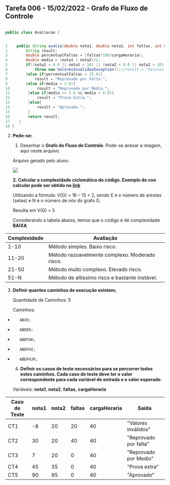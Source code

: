 ## Tarefa 006 - 15/02/2022 - Grafo de Fluxo de Controle

~~~java

public class Avaliacao {


1    public String avalia(double nota1, double nota2, int faltas, int cargaHoraria) throws ValoresInvalidosException{
2        String result;
3        double percentualFaltas = (faltas*100/cargaHoraria);
4        double media = (nota1 + nota2)/2;
5        if((nota1 < 0.0 || nota1 > 10) || (nota2 < 0.0 || nota2 > 10) || (faltas < 0 || faltas > cargaHoraria) || cargaHoraria < 0){
6            throw new ValoresInvalidosException();//result = "Valores Inválidos.";
7        }else if(percentualFaltas > 25.0){
8            result = "Reprovado por Falta.";
9        }else if(media < 3.0){
10            result = "Reprovado por Média.";
11        }else if(media >= 3.0 && media < 6.0){
12            result = "Prova Extra.";
13        }else{
14            result = "Aprovado.";
15        }
16        return result;
17    }
18 }
~~~

2. **Pede-se:**
   1. Desenhar o **Grafo do Fluxo de Controle**. Pode-se anexar a imagem, aqui neste arquivo.

    Arquivo gerado pelo aluno:
    
    ![](https://i.imgur.com/DxllHKt.jpeg)


  
   **2. Calcular a complexidade ciclomática do código. Exemplo de coo calcular pode ser obtido no [link](https://www.treinaweb.com.br/blog/complexidade-ciclomatica-analise-estatica-e-refatoracao)**

    Utilizando a fórmula:  V(G) = 16 – 13 + 2, sendo E é o número de arestas (setas) e N é o número de nós do grafo G.
    
    Resulta em V(G) = 5 
    
    Considerando a tabela abaixo, temos que o código é de complexidade **BAIXA**

| Complexidade | Avaliação                                      |
| ------------ | ---------------------------------------------- |
| 1-10         | Método simples. Baixo risco.                   |
| 11-20        | Método razoavelmente complexo. Moderado risco. |
| 21-50        | Método muito complexo. Elevado risco.          |
| 51-N         | Método de altíssimo risco e bastante instável. |


   3. **Definir quantos caminhos de execução existem;**
   
       Quantidade de Caminhos: 5
       
       Caminhos: 
*        ABCK;
*        ABDEK;
*        ABDFGK;
*        ABDFHI;
*        ABDFHJK;
       
   
   4. **Definir os casos de teste necessários para se percorrer todos estes caminhos. Cada caso de teste deve ter o valor correspondente para cada variável de entrada e o valor esperado**.

    Variáveis:   **nota1**,  **nota2**,  **faltas**,  **cargaHoraria**

| Caso de Teste | nota1 | nota2 | faltas | cargaHoraria | Saída    |
| ------------- | ----- | ----- | ------ | ------------ | --- |
| CT1           | -8    | 20    | 20     | 40           | "Valores inválidos"    |
| CT2           |  30     | 20      | 40       |   40           | "Reprovado por falta"    |
| CT3           |   7    | 20      |  0      | 40             | "Reprovado por Medio"    |
| CT4           |   45    | 35      |   0     |   40           |  "Prova extra"   |
| CT5           | 90  | 95      |  0      |  40            | "Aprovado"    |
